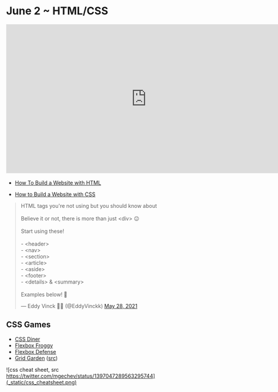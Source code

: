 June 2 ~ HTML/CSS
============================

<iframe src="https://docs.google.com/presentation/d/e/2PACX-1vSe-gYzx0WAKM5NExUllUjfU7jb_UWh9iv3QMSjrrWe-Fu7IJo--95pn95XcbI3sy7avcS8A8US3Je5/embed?start=false&loop=false&delayms=5000" frameborder="0" width="754" height="400" allowfullscreen="true" mozallowfullscreen="true" webkitallowfullscreen="true"></iframe>


- [How To Build a Website with HTML](https://www.digitalocean.com/community/tutorial_series/how-to-build-a-website-with-html)

- [How to Build a Website with CSS](https://www.digitalocean.com/community/tutorial_series/how-to-build-a-website-with-css)


<blockquote class="twitter-tweet"><p lang="en" dir="ltr">HTML tags you&#39;re not using but you should know about<br><br>Believe it or not, there is more than just &lt;div&gt; 😉 <br><br>Start using these! <br><br>- &lt;header&gt;<br>- &lt;nav&gt;<br>- &lt;section&gt;<br>- &lt;article&gt;<br>- &lt;aside&gt;<br>- &lt;footer&gt;<br>- &lt;details&gt; &amp; &lt;summary&gt;<br><br>Examples below! 💯</p>&mdash; Eddy Vinck 👨‍💻 (@EddyVinckk) <a href="https://twitter.com/EddyVinckk/status/1398162131137204232?ref_src=twsrc%5Etfw">May 28, 2021</a></blockquote> <script async src="https://platform.twitter.com/widgets.js" charset="utf-8"></script>


## CSS Games 

- [CSS Diner](http://flukeout.github.io/)
- [Flexbox Froggy](https://flexboxfroggy.com/)
- [Flexbox Defense](http://www.flexboxdefense.com/)
- [Grid Garden](https://cssgridgarden.com/)
([src](https://twitter.com/girl_whocode/status/1392714963039383554?s=21))  

![css cheat sheet, src https://twitter.com/mgechev/status/1397047289563295744](_static/css_cheatsheet.png) 

